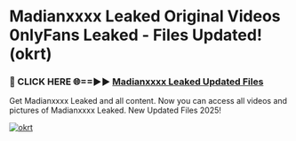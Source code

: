 # Madianxxxx Leaked Original Videos 0nlyFans Leaked - Files Updated! (okrt)

<h3>🔴 CLICK HERE 🌐==►► <a href="https://tinyurl.com/ehrbuxhb" rel="nofollow">Madianxxxx Leaked Updated Files</a></h3>

Get Madianxxxx Leaked and all content. Now you can access all videos and pictures of Madianxxxx Leaked. New Updated Files 2025!

[![okrt](https://i.imgur.com/lVYEuWS.gif)](https://tinyurl.com/ehrbuxhb)
